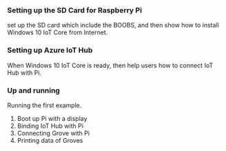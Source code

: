 ### Setting up the SD Card for Raspberry Pi
set up the SD card which include the BOOBS, and then show how to install Windows 10 IoT Core from Internet.

### Setting up Azure IoT Hub
When Windows 10 IoT Core is ready, then help users how to connect IoT Hub with Pi.

### Up and running
Running the first example.

1. Boot up Pi with a display
2. Binding IoT Hub with Pi
3. Connecting Grove with Pi
4. Printing data of Groves